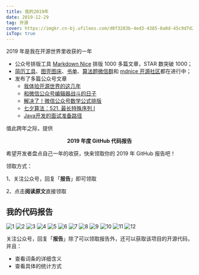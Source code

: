 ```yaml
---
title: 我的2019年
date: 2019-12-29
tag: 开源
cover: https://imgkr.cn-bj.ufileos.com/d0f3283b-4ed3-4385-8a0d-45c9d7d2af36.png
isTop: true
---
```


2019 年是我在开源世界里收获的一年

- 公众号排版工具 [Markdown Nice](https://mdnice.com "Markdown Nice") 排版 1000 多篇文章，STAR 数突破 1000；
- [简历工具](https://resume.mdnice.com "简历工具")、[图壳图床](https://imgkr.com "图壳图床")、[书单](https://github.com/guanpengchn/awesome-books "书单")、[算法题微信群](https://draw.mdnice.com "算法题微信群")和 [mdnice 开源社区](https://github.com/mdnice "mdnice 开源社区")都在进行中；
- 发布了多篇公众号文章
  - [我体验开源世界的这几年](https://mp.weixin.qq.com/s?__biz=MzU5MTcyOTQ5OA==&mid=2247484449&idx=1&sn=fdd97270620f95ca3fb45dfed8f80824&scene=19#wechat_redirect)
  - [和微信公众号编辑器战斗的日子](https://mp.weixin.qq.com/s?__biz=MzU5MTcyOTQ5OA==&mid=2247484561&idx=1&sn=5e9c59a70d3218eaed26e90847b5ba5f&scene=19#wechat_redirect)
  - [解决了！微信公众号数学公式排版](https://mp.weixin.qq.com/s?__biz=MzU5MTcyOTQ5OA==&mid=2247484678&idx=1&sn=d32f18e499238d8f7aea8a4942f055f0&scene=19#wechat_redirect)
  - [七夕算法：521. 最长特殊序列 Ⅰ](https://mp.weixin.qq.com/s?__biz=MzU5MTcyOTQ5OA==&mid=2247484407&idx=1&sn=fc0b6e86c3744e74da6bf876d8785de0&scene=19#wechat_redirect)
  - [Java开发的面试准备路径](https://mp.weixin.qq.com/s?__biz=MzU5MTcyOTQ5OA==&mid=2247484315&idx=1&sn=cef560df94a0dd31ee3c8af3b55d2c1d&scene=19#wechat_redirect)

值此跨年之际，提供

<p style="text-align:center;font-weight: bold;">2019 年度 GitHub 代码报告</p>

希望开发者盘点自己一年的收获，快来领取你的 2019 年 GitHub 报告吧！

领取方式：

1、关注公众号，回复「**报告**」即可领取

2、点击**阅读原文**直接领取

## 我的代码报告

![1](https://imgkr.cn-bj.ufileos.com/d0f3283b-4ed3-4385-8a0d-45c9d7d2af36.png)
![2](https://imgkr.cn-bj.ufileos.com/eb9e56c0-0054-4b95-998b-c684503653be.png)
![3](https://imgkr.cn-bj.ufileos.com/d4316b30-5aa3-4fe7-ad1b-403d1966e305.png)
![4](https://imgkr.cn-bj.ufileos.com/1ca51b1c-9c23-43cb-a155-6f0b263c0139.png)
![5](https://imgkr.cn-bj.ufileos.com/8b7e8087-aebe-4d3e-bd9d-a497e0e20124.png)
![6](https://imgkr.cn-bj.ufileos.com/6c2b7ffa-9440-4be7-9cb4-79a69c676124.png)
![7](https://imgkr.cn-bj.ufileos.com/a0e5eab9-6384-4eab-8ac8-17e553ff9e77.png)
![8](https://imgkr.cn-bj.ufileos.com/becde9d7-6cae-4a02-9806-12cf07684d5a.png)
![9](https://imgkr.cn-bj.ufileos.com/72b9c82c-5a31-49c2-9c4f-d2a1eef7a4f8.png)
![10](https://imgkr.cn-bj.ufileos.com/5d58c97d-0efe-4d16-9c52-5873744b071d.png)
![11](https://imgkr.cn-bj.ufileos.com/3fab2e72-5f13-46b1-b6de-a39c60f1ac73.png)
![12](https://imgkr.cn-bj.ufileos.com/f7fadd20-b6d7-400c-8bb9-4a7950bc6aaa.png)

关注公众号，回复「**报告**」除了可以领取报告外，还可以获取该项目的开源代码，并且：

- 查看词条的详细含义
- 查看具体的统计方式
